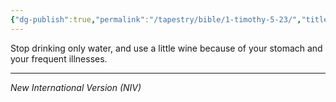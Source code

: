 ```yaml
---
{"dg-publish":true,"permalink":"/tapestry/bible/1-timothy-5-23/","title":"1 Timothy 5:23","hide":true,"tags":["bible","bible-verse"],"dgHomeLink":true,"dgShowLocalGraph":true,"dgEnableSearch":true}
---
```


Stop drinking only water, and use a little wine because of your stomach and your frequent illnesses.

---
*New International Version (NIV)*